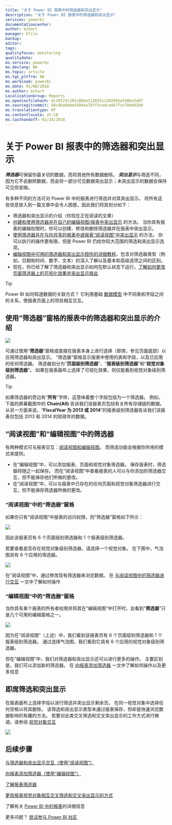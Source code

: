 ```yaml
---
title: "关于 Power BI 报表中的筛选器和突出显示"
description: "关于 Power BI 报表中的筛选器和突出显示"
services: powerbi
documentationcenter: 
author: mihart
manager: kfile
backup: 
editor: 
tags: 
qualityfocus: monitoring
qualitydate: 
ms.service: powerbi
ms.devlang: NA
ms.topic: article
ms.tgt_pltfrm: NA
ms.workload: powerbi
ms.date: 01/08/2018
ms.author: mihart
LocalizationGroup: Reports
ms.openlocfilehash: dc39f23c192c8bbe1126551c20205bafd8be3a07
ms.sourcegitcommit: 88c8ba8dee4384ea7bff5cedcad67fce784d92b0
ms.translationtype: HT
ms.contentlocale: zh-CN
ms.lasthandoff: 02/24/2018
---
```

# <a name="about-filters-and-highlighting-in-power-bi-reports"></a>关于 Power BI 报表中的筛选器和突出显示
***筛选器***可保留你最关切的数据，而将其他所有数据删除。  ***突出显示***与筛选不同，因为它不会删除数据，而会将一部分可见数据突出显示；未突出显示的数据会保持可见但变暗。

有多种不同的方法可对 Power BI 中的报表进行筛选并对其突出显示。 将所有这些信息放入到一篇文章中会令人困惑，因此我们将其划分如下：

* 筛选器和突出显示的介绍（你现在正在阅读的文章）
* [创建和使用筛选器并在自己的编辑视图/报表中突出显示](power-bi-report-add-filter.md) 的方法。 当你具有报表的编辑权限时，你可以创建、修改和删除筛选器并在报表中突出显示。
* [使用筛选器并在与你共享的报表中或报表“阅读视图”中突出显示](service-reading-view-and-editing-view.md) 的方法。 你可以执行的操作更有限，但是 Power BI 仍给你较大范围的筛选和突出显示选项。  
* [编辑视图中可用的筛选器和突出显示控件的详细教程](power-bi-how-to-report-filter.md)，包含对筛选器类型（例如，日期和时间、数字、文本）的深入了解以及基本和高级选项之间的区别。
* 现在，你已经了解了筛选器和突出显示如何在默认状态下运行，[了解如何更改页面筛选器上的可视化效果并突出显示彼此](service-reports-visual-interactions.md)

> [!TIP]
> Power BI 如何知道数据的关联方式？  它利用基础 [数据模型](https://support.office.com/article/Create-a-Data-Model-in-Excel-87e7a54c-87dc-488e-9410-5c75dbcb0f7b?ui=en-US&rs=en-US&ad=US) 中不同表和字段之间的关系，使报表页面上的项目相互交互。
> 
> 

## <a name="introduction-to-filters-and-highlighting-in-reports-using-the-filters-pane"></a>使用“筛选器”窗格的报表中的筛选器和突出显示的介绍
![](media/power-bi-reports-filters-and-highlighting/power-bi-add-filter-reading-view.png)

可通过使用“**筛选器**”窗格或直接在报表本身上进行选择（即席，参见页面底部）以应用筛选器和突出显示。 “筛选器”窗格显示报表中使用的表和字段，以及已应用的任何筛选器。 筛选器划分为“**页面级别筛选器**”、“**报表级别筛选器**”和“**视觉对象级别筛选器**”。  如果在报表画布上选择了可视化效果，则仅能看到视觉对象级别筛选器。

> [!TIP]
> 如果筛选器的旁边有“**所有**”字样，这意味着整个字段包括为一个筛选器。  例如，下面的屏幕截图中的 **Chain(All)** 告诉我们该报表页包括有关所有存储链的数据。  从另一方面来说，“**FiscalYear 为 2013 或 2014**”的报表级别筛选器告诉我们该报表仅包括 2013 和 2014 的财政年的数据。
> 
> 

## <a name="filters-in-reading-view-versus-editing-view"></a>“阅读视图”和“编辑视图”中的筛选器
有两种模式可与报表交互：[阅读视图和编辑视图](service-reading-view-and-editing-view.md)。  而筛选功能会根据你所用的模式来提供。

* 在“编辑视图”中，可以添加报表、页面和视觉对象筛选器。 保存报表时，筛选器将随之一起保存。 而在“阅读视图”中查看报表的人可以与你添加的筛选器交互，但不能保存他们所做的更改。
* 在“阅读视图”中，可以与报表中已存在的任何页面和视觉对象筛选器进行交互，但不能保存筛选器所做的更改。

### <a name="the-filters-pane-in-reading-view"></a>“阅读视图”中的“筛选器”窗格
如果你只有“阅读视图”中报表的访问权限，则“筛选器”窗格如下所示：

![](media/power-bi-reports-filters-and-highlighting/power-bi-filter-reading-view.png)

因此该报表页有 6 个页面级别筛选器和 1 个报表级别筛选器。

若要查看是否存在视觉对象级别筛选器，请选择一个视觉对象。 在下图中，气泡图具有 6 个应用的筛选器。

![](media/power-bi-reports-filters-and-highlighting/power-bi-filter-visual-level.png)

在“阅读视图”中，通过修改现有筛选器来浏览数据。 在 [与阅读视图中的筛选器进行交互](service-reading-view-and-editing-view.md) 一文中了解如何操作

### <a name="the-filters-pane-in-editing-view"></a>“编辑视图”中的“筛选器”窗格
当你具有某个报表的所有者权限并将其在“编辑视图”中打开时，会看到“**筛选器**”只是几个可用的编辑窗格之一。

![](media/power-bi-reports-filters-and-highlighting/power-bi-add-filter-editing-view.png)

因为在“阅读视图”（上述）中，我们看到该报表页有 6 个页面级别筛选器和 1 个报表级别筛选器。 通过选择气泡图，我们看到它具有 6 个应用的视觉对象级别筛选器。

但在“编辑视图”中，我们对筛选器和突出显示还可以进行更多的操作。 主要区别是，我们可以添加新的筛选器。 在 [向报表添加筛选器](power-bi-report-add-filter.md) 一文中了解如何操作以及更多信息

## <a name="ad-hoc-filterting-and-highlighting"></a>即席筛选和突出显示
在报表画布上选择字段以进行筛选并突出显示剩余页。 在同一视觉对象中选择任何空格以将其删除。 该筛选和突出显示类型未通过报表保存，但却是快速浏览数据影响的有趣的方法。 若要对此类交叉筛选和交叉突出显示的工作方式进行微调，请参阅 [视觉对象交互](service-reports-visual-interactions.md)

![](media/power-bi-reports-filters-and-highlighting/power-bi-adhoc-filter.gif)

## <a name="next-steps"></a>后续步骤
[与筛选器和突出显示交互（使用“阅读视图”）](service-reading-view-and-editing-view.md)

[向报表添加筛选器（使用“编辑视图”）](power-bi-report-add-filter.md)

[了解报表筛选器](power-bi-how-to-report-filter.md)

[更改报表视觉对象相互交叉筛选和交叉突出显示的方式](service-reports-visual-interactions.md)

了解有关 [Power BI 中的报表](service-reports.md)的详细信息

更多问题？ [尝试参与 Power BI 社区](http://community.powerbi.com/)


